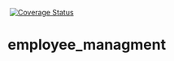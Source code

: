 ![[](https://github.com/zawiszaty/employee_managment/workflows/Tests/badge.svg)](https://github.com/zawiszaty/employee_managment/workflows/Tests/badge.svg)
[![Coverage Status](https://coveralls.io/repos/github/zawiszaty/employee_managment/badge.svg?branch=master)](https://coveralls.io/github/zawiszaty/employee_managment?branch=master)
# employee_managment